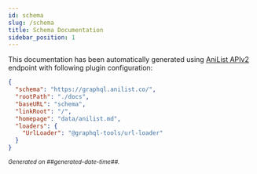 ```yaml
---
id: schema
slug: /schema
title: Schema Documentation
sidebar_position: 1
---
```


This documentation has been automatically generated using [AniList APIv2](https://anilist.gitbook.io/anilist-apiv2-docs/) endpoint with following plugin configuration:

```json
{
  "schema": "https://graphql.anilist.co/",
  "rootPath": "./docs",
  "baseURL": "schema",
  "linkRoot": "/",
  "homepage": "data/anilist.md",
  "loaders": {
    "UrlLoader": "@graphql-tools/url-loader"
  }
}
```

<small><i>Generated on ##generated-date-time##.</i></small>
